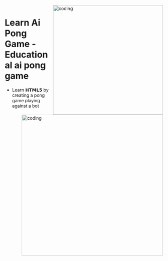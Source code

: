 <img align="right" alt="coding" src="https://media.tenor.com/2gyJVMt_L6wAAAAC/pong-video-game.gif" width="350" height="auto">

# Learn Ai Pong Game - Educational ai pong game
* Learn 𝗛𝗧𝗠𝗟𝟱 by creating a pong game playing against a bot


<img align="right" alt="coding" src="https://www.tutorialrepublic.com/lib/images/html-illustration.png" width="450" height="auto">
